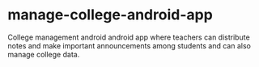 # manage-college-android-app
College management android android app where teachers can distribute notes and make important announcements among students and can also manage college data.
